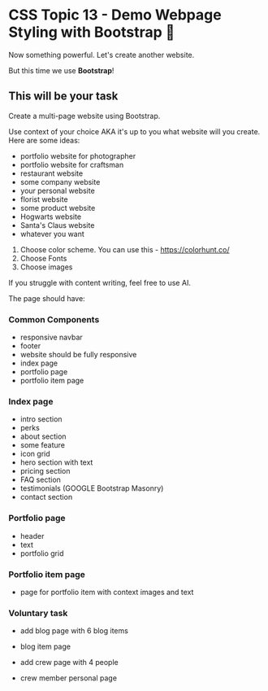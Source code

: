 # CSS Topic 13 - Demo Webpage Styling with Bootstrap 💪

Now something powerful. Let's create another website.

But this time we use **Bootstrap**!

## This will be your task

Create a multi-page website using Bootstrap.

Use context of your choice AKA it's up to you what website will you create. Here are some ideas:

- portfolio website for photographer
- portfolio website for craftsman
- restaurant website
- some company website
- your personal website
- florist website
- some product website
- Hogwarts website
- Santa's Claus website
- whatever you want

1) Choose color scheme. You can use this - https://colorhunt.co/
2) Choose Fonts
3) Choose images

If you struggle with content writing, feel free to use AI.

The page should have:

### Common Components

- responsive navbar
- footer
- website should be fully responsive
- index page
- portfolio page
- portfolio item page

### Index page

- intro section
- perks 
- about section
- some feature
- icon grid
- hero section with text
- pricing section
- FAQ section
- testimonials (GOOGLE Bootstrap Masonry)
- contact section

### Portfolio page

- header
- text
- portfolio grid

### Portfolio item page

- page for portfolio item with context images and text

### Voluntary task

- add blog page with 6 blog items
- blog item page

- add crew page with 4 people
- crew member personal page
